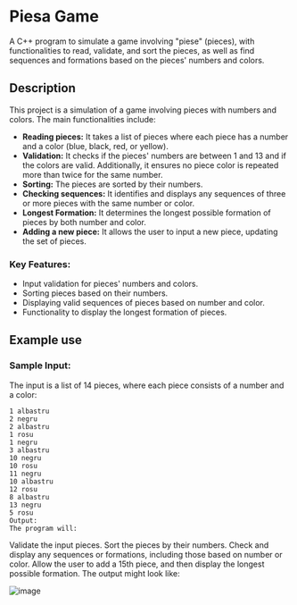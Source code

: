 # Piesa Game

A C++ program to simulate a game involving "piese" (pieces), with functionalities to read, validate, and sort the pieces, as well as find sequences and formations based on the pieces' numbers and colors.

## Description

This project is a simulation of a game involving pieces with numbers and colors. The main functionalities include:

- **Reading pieces:** It takes a list of pieces where each piece has a number and a color (blue, black, red, or yellow).
- **Validation:** It checks if the pieces' numbers are between 1 and 13 and if the colors are valid. Additionally, it ensures no piece color is repeated more than twice for the same number.
- **Sorting:** The pieces are sorted by their numbers.
- **Checking sequences:** It identifies and displays any sequences of three or more pieces with the same number or color.
- **Longest Formation:** It determines the longest possible formation of pieces by both number and color.
- **Adding a new piece:** It allows the user to input a new piece, updating the set of pieces.

### Key Features:
- Input validation for pieces' numbers and colors.
- Sorting pieces based on their numbers.
- Displaying valid sequences of pieces based on number and color.
- Functionality to display the longest formation of pieces.

## Example use

### Sample Input:
The input is a list of 14 pieces, where each piece consists of a number and a color:
```text
1 albastru
2 negru
2 albastru
1 rosu
1 negru
3 albastru
10 negru
10 rosu
11 negru
10 albastru
12 rosu
8 albastru
13 negru
5 rosu
Output:
The program will:
```
Validate the input pieces.
Sort the pieces by their numbers.
Check and display any sequences or formations, including those based on number or color.
Allow the user to add a 15th piece, and then display the longest possible formation.
The output might look like:

![image](https://github.com/user-attachments/assets/2d8569ec-c16c-4ace-9d26-a44180324a58)


